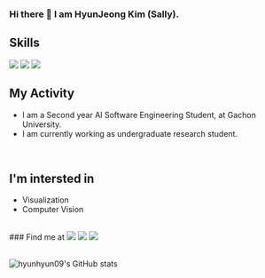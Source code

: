 ### Hi there 👋  I am HyunJeong Kim (Sally).

## Skills
<a><img src="
https://img.shields.io/badge/C-A8B9CC?style=flat-suqare&logo=C&logoColor=black
"/></a>
<a><img src="
https://img.shields.io/badge/Python-FFE873?style=flat-square&logo=Python&logoColor=306998
"/></a>
<a><img src="
https://img.shields.io/badge/Html-white?style=flat-square&logo=html5&logoColor=black
"/></a>
## My Activity
* I am a Second year AI Software Engineering Student, at Gachon University.
* I am currently working as undergraduate research student.
<br>
<!--랩실&교수 정해지면 꼭 바로 와서 뒤에 정보 덧붙이기-->

<!--
## 부제목
<details>
<summary>접은 글 소제목</summary>
<div markdown="1">
<br>
</div>
</details>
<br>
-->

<!--
### My Blog
<a href="니 노션 블로그 웹주소 넣기" target="_blank"><img src="
https://img.shields.io/badge/Blog-000000?style=flag-square&logo=notion&logoColor=white
"/></a>

<a href="니 깃허브 블로그 주소 넣기" target="_blank"><img src="
https://img.shields.io/badge/Blog-181717?style=flag-square&logo=github&logoColor=white
"/></a>
-->

## I'm intersted in
* Visualization
* Computer Vision
<br>
### Find me at
<a href="김현정 says:
https://www.instagram.com/hyun_hyun__01/
" target="_blank"><img src="
https://img.shields.io/badge/hyun_hyun__01-E4405F?style=flat-square&logo=instagram&logoColor=white
"/></a>
<a><img src="
https://img.shields.io/badge/anzkfka@gmail.com-EA4335?style=flat-square&logo=gmail&logoColor=white
"/></a>
<a><img src="
https://img.shields.io/badge/nakimyuel@naver.com

-03C75A?style=flat-square&logo=Naver&logoColor=white"/></a>
<br></br>

![hyunhyun09's GitHub stats](
https://github-readme-stats.vercel.app/api?username=hyunhyun09&show_icons=true&theme=vue
) 
